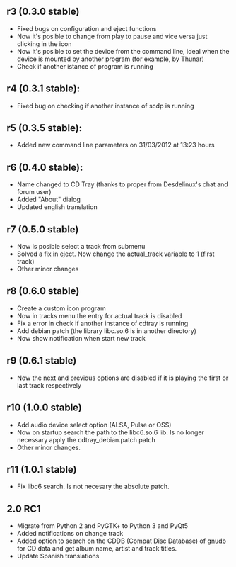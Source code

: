 ## r3 (0.3.0 stable)
* Fixed bugs on configuration and eject functions
* Now it's posible to change from play to pause and vice versa just clicking in the icon
* Now it's posible to set the device from the command line, ideal when the device is mounted by another program (for example, by Thunar)
* Check if another istance of program is running

## r4 (0.3.1 stable):

* Fixed bug on checking if another instance of scdp is running

## r5 (0.3.5 stable):

* Added new command line parameters on 31/03/2012 at 13:23 hours

## r6 (0.4.0 stable):

* Name changed to CD Tray (thanks to proper from Desdelinux's chat and forum user)
* Added "About" dialog
* Updated english translation

## r7 (0.5.0 stable)

* Now is posible select a track from submenu
* Solved a fix in eject. Now change the actual_track variable to 1 (first track)
* Other minor changes

## r8 (0.6.0 stable)

* Create a custom icon program
* Now in tracks menu the entry for actual track is disabled
* Fix a error in check if another instance of cdtray is running
* Add debian patch (the library libc.so.6 is in another directory)
* Now show notification when start new track

## r9 (0.6.1 stable)

* Now the next and previous options are disabled if it is playing the first or last track respectively

## r10 (1.0.0 stable)

* Add audio device select option (ALSA, Pulse or OSS)
* Now on startup search the path to the libc6.so.6 lib. Is no longer necessary apply the cdtray_debian.patch patch
* Other minor changes.

## r11 (1.0.1 stable)

* Fix libc6 search. Is not necesary the absolute patch.

## 2.0 RC1

* Migrate from Python 2 and PyGTK+ to Python 3 and PyQt5
* Added notifications on change track
* Added option to search on the CDDB (Compat Disc Database) of [gnudb](https://gnudb.org/index.php) for CD data and get album name, artist and track titles.
* Update Spanish translations
